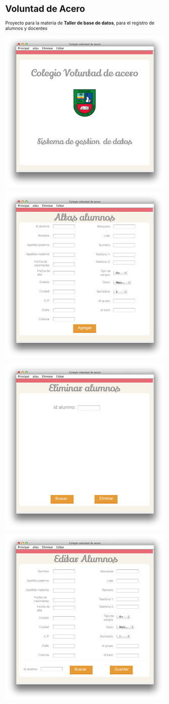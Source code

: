 Voluntad de Acero
==================
Proyecto para la materia de **Taller de base de datos**, para el registro de alumnos y docentes

![image](screenshots/captura1.png)

![image](screenshots/captura2.png)

![image](screenshots/captura3.png)

![image](screenshots/captura4.png)
